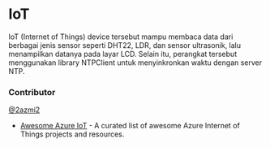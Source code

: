 # IoT
IoT (Internet of Things) device tersebut mampu membaca data dari berbagai jenis sensor seperti DHT22, LDR, dan sensor ultrasonik, lalu menampilkan datanya pada layar LCD. Selain itu, perangkat tersebut menggunakan library NTPClient untuk menyinkronkan waktu dengan server NTP.

### Contributor
<a href="https://github.com/2azmi2">@2azmi2</a>
* [Awesome Azure IoT](https://github.com/formulahendry/awesome-azure-iot) - A curated list of awesome Azure Internet of Things projects and resources.
